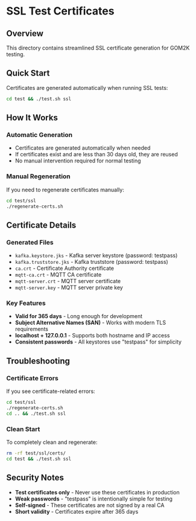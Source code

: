 # SSL Test Certificates

## Overview
This directory contains streamlined SSL certificate generation for GOM2K testing.

## Quick Start
Certificates are generated automatically when running SSL tests:
```bash
cd test && ./test.sh ssl
```

## How It Works

### Automatic Generation
- Certificates are generated automatically when needed
- If certificates exist and are less than 30 days old, they are reused
- No manual intervention required for normal testing

### Manual Regeneration
If you need to regenerate certificates manually:
```bash
cd test/ssl
./regenerate-certs.sh
```

## Certificate Details

### Generated Files
- `kafka.keystore.jks` - Kafka server keystore (password: testpass)
- `kafka.truststore.jks` - Kafka truststore (password: testpass)
- `ca.crt` - Certificate Authority certificate
- `mqtt-ca.crt` - MQTT CA certificate
- `mqtt-server.crt` - MQTT server certificate
- `mqtt-server.key` - MQTT server private key

### Key Features
- **Valid for 365 days** - Long enough for development
- **Subject Alternative Names (SAN)** - Works with modern TLS requirements
- **localhost + 127.0.0.1** - Supports both hostname and IP access
- **Consistent passwords** - All keystores use "testpass" for simplicity

## Troubleshooting

### Certificate Errors
If you see certificate-related errors:
```bash
cd test/ssl
./regenerate-certs.sh
cd .. && ./test.sh ssl
```

### Clean Start
To completely clean and regenerate:
```bash
rm -rf test/ssl/certs/
cd test && ./test.sh ssl
```

## Security Notes
- **Test certificates only** - Never use these certificates in production
- **Weak passwords** - "testpass" is intentionally simple for testing
- **Self-signed** - These certificates are not signed by a real CA
- **Short validity** - Certificates expire after 365 days